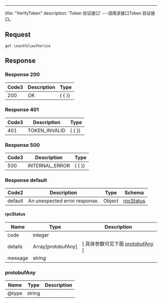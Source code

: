 ---
title: "VerifyToken"
description: 'Token 验证接口'
---调用该接口Token 验证接口。



## Request


```
get \oauth2\authorize
```

## Response

### Response  200
| Code3 | Description | Type | 
| ---- | ----------- | ------ | 
| 200 | OK | {   { }} |

### Response  401
| Code3 | Description | Type | 
| ---- | ----------- | ------ | 
| 401 | TOKEN_INVALID | {   { }} |

### Response  500
| Code3 | Description | Type | 
| ---- | ----------- | ------ | 
| 500 | INTERNAL_ERROR | {   { }} |

### Response  default 
| Code2 | Description | Type | Schema |
| ---- | ----------- | ------ | ------ |
| default | An unexpected error response. | Object | [rpcStatus](#rpcStatus) |

#### rpcStatus

| Name | Type | Description | 
| ---- | ---- | ----------- |     
| code | integer |  |          
| details | Array[protobufAny] |  [ 具体参数可见下面 [protobufAny](#protobufAny) ] |       
| message | string |  |   

### protobufAny
| Name | Type | Description | 
| ---- | ---- | ----------- |     
| @type | string |  |   




